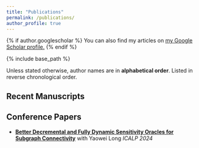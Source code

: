```yaml
---
title: "Publications"
permalink: /publications/
author_profile: true
---
```


{% if author.googlescholar %}
  You can also find my articles on <u><a href="{{author.googlescholar}}">my Google Scholar profile</a>.</u>
{% endif %}

{% include base_path %}


Unless stated otherwise, author names are in **alphabetical order**. Listed in reverse chronological order.

## Recent Manuscripts

## Conference Papers

- **[Better Decremental and Fully Dynamic Sensitivity Oracles for Subgraph Connectivity](https://arxiv.org/abs/2402.09150)**
  with Yaowei Long
  *ICALP 2024*
  

